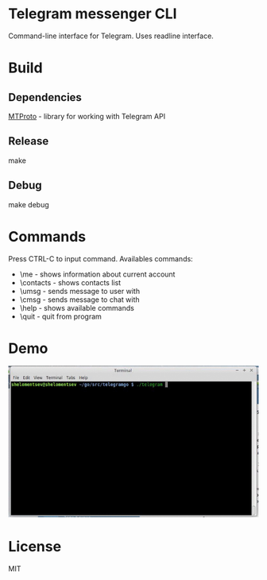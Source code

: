 # Telegram messenger CLI

Command-line interface for Telegram. Uses readline interface.

# Build
## Dependencies
[MTProto](https://github.com/shelomentsevd/mtproto) - library for working with Telegram API
## Release
make
## Debug
make debug

# Commands
Press CTRL-C to input command.
Availables commands:
* \me - shows information about current account
* \contacts - shows contacts list
* \umsg <id> <message> - sends message to user with <id> 
* \cmsg <id> <message> - sends message to chat with <id>
* \help - shows available commands
* \quit - quit from program
# Demo
![](demo.gif)
# License
MIT
